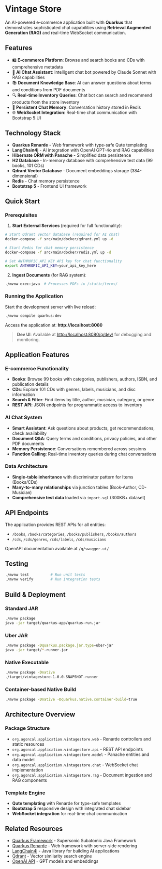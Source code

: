 # Vintage Store

An AI-powered e-commerce application built with **Quarkus** that demonstrates sophisticated chat capabilities using **Retrieval Augmented Generation (RAG)** and real-time WebSocket communication.

## Features

- 🛍️ **E-commerce Platform**: Browse and search books and CDs with comprehensive metadata
- 🤖 **AI Chat Assistant**: Intelligent chat bot powered by Claude Sonnet with RAG capabilities
- 📚 **Document Knowledge Base**: AI can answer questions about terms and conditions from PDF documents
- 🔍 **Real-time Inventory Queries**: Chat bot can search and recommend products from the store inventory
- 💾 **Persistent Chat Memory**: Conversation history stored in Redis
- 🌐 **WebSocket Integration**: Real-time chat communication with Bootstrap 5 UI

## Technology Stack

- **Quarkus Renarde** - Web framework with type-safe Qute templating
- **LangChain4j** - AI integration with OpenAI GPT-4o and RAG capabilities
- **Hibernate ORM with Panache** - Simplified data persistence
- **H2 Database** - In-memory database with comprehensive test data (99 books, 101 CDs)
- **Qdrant Vector Database** - Document embeddings storage (384-dimensional)
- **Redis** - Chat memory persistence
- **Bootstrap 5** - Frontend UI framework

## Quick Start

### Prerequisites

1. **Start External Services** (required for full functionality):
```bash
# Start Qdrant vector database (required for AI chat)
docker-compose -f src/main/docker/qdrant.yml up -d

# Start Redis for chat memory persistence  
docker-compose -f src/main/docker/redis.yml up -d

# Set ANTHROPIC_API_KEY API key for chat functionality
export ANTHROPIC_API_KEY=your_api_key_here
```

2. **Ingest Documents** (for RAG system):
```bash
./mvnw exec:java  # Processes PDFs in /static/terms/
```

### Running the Application

Start the development server with live reload:
```bash
./mvnw compile quarkus:dev
```

Access the application at: **http://localhost:8080**

> **Dev UI**: Available at <http://localhost:8080/q/dev/> for debugging and monitoring.

## Application Features

### E-commerce Functionality
- **Books**: Browse 99 books with categories, publishers, authors, ISBN, and publication details
- **CDs**: Explore 101 CDs with genres, labels, musicians, and disc information  
- **Search & Filter**: Find items by title, author, musician, category, or genre
- **REST API**: JSON endpoints for programmatic access to inventory

### AI Chat System
- **Smart Assistant**: Ask questions about products, get recommendations, check availability
- **Document Q&A**: Query terms and conditions, privacy policies, and other PDF documents
- **Memory Persistence**: Conversations remembered across sessions
- **Function Calling**: Real-time inventory queries during chat conversations

### Data Architecture
- **Single-table inheritance** with discriminator pattern for Items (Books/CDs)
- **Many-to-many relationships** via junction tables (Book-Author, CD-Musician)
- **Comprehensive test data** loaded via `import.sql` (300KB+ dataset)

## API Endpoints

The application provides REST APIs for all entities:
- `/books`, `/books/categories`, `/books/publishers`, `/books/authors`
- `/cds`, `/cds/genres`, `/cds/labels`, `/cds/musicians`

OpenAPI documentation available at `/q/swagger-ui/`

## Testing

```bash
./mvnw test          # Run unit tests
./mvnw verify        # Run integration tests
```

## Build & Deployment

### Standard JAR
```bash
./mvnw package
java -jar target/quarkus-app/quarkus-run.jar
```

### Uber JAR
```bash
./mvnw package -Dquarkus.package.jar.type=uber-jar
java -jar target/*-runner.jar
```

### Native Executable
```bash
./mvnw package -Dnative
./target/vintagestore-1.0.0-SNAPSHOT-runner
```

### Container-based Native Build
```bash
./mvnw package -Dnative -Dquarkus.native.container-build=true
```

## Architecture Overview

### Package Structure
- `org.agoncal.application.vintagestore.web` - Renarde controllers and static resources
- `org.agoncal.application.vintagestore.api` - REST API endpoints  
- `org.agoncal.application.vintagestore.model` - Panache entities and data model
- `org.agoncal.application.vintagestore.chat` - WebSocket chat implementation
- `org.agoncal.application.vintagestore.rag` - Document ingestion and RAG components

### Template Engine
- **Qute templating** with Renarde for type-safe templates
- **Bootstrap 5** responsive design with integrated chat sidebar
- **WebSocket integration** for real-time chat communication

## Related Resources

- [Quarkus Framework](https://quarkus.io/) - Supersonic Subatomic Java Framework
- [Quarkus Renarde](https://quarkiverse.github.io/quarkiverse-docs/quarkus-renarde/dev/) - Web framework with server-side rendering
- [LangChain4j](https://docs.langchain4j.dev/) - Java library for building AI applications
- [Qdrant](https://qdrant.tech/) - Vector similarity search engine
- [OpenAI API](https://platform.openai.com/docs/) - GPT models and embeddings
